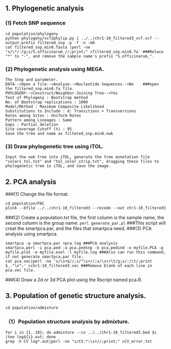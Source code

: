 ## 1. Phylogenetic analysis
### (1) Fetch SNP sequence
```
cd population/phylogeny
python phylogeny/vcf2phylip.py i ../../chr1-10_filtered3_vcf.vcf --output-prefix filtered_snp -p -f -n -m8 
cat filtered_snp.min8.fasta |perl -ne "s/\*/-/g;s/S.officinarum_//;print;" >filtered_snp.min8.fa` ###Relace "*" to "-", and remove the sample name's prefix "S.officinarum_".
```
### (2) Phylogenetic analysis using MEGA.
```
The Step and parameter.
DATA-->Open a file-->Analyze-->Nucleotide Sequences-->No    ###open the filtered_snp.min8.fa file.
PHYLOGENY-->Construct/Neighbor-Joining Tree-->Yes
Test of Phylogeny : Bootstrap method
No. of Bootstrap replications : 1000
Model/Method : Maximum Composite Likelihood
Substitutions to Include : d: Transitions + Transversions
Rates among Sites : Uniform Rates
Pattern among Lineages : Same
Gaps : Partial deletion
Site coverage Cutoff (%) : 95
Save the tree and name as filtered_snp.min8.nwk
```
### (3) Draw phylogenetic tree using iTOL.
`Input the nwk tree into iTOL, generate the tree annotation file "colors_tol.txt" and "tol_color_strip.txt", dragging these files to phylogenetic tree in iTOL, and save the image.`
## 2. PCA analysis
###(1) Change the file format.
```
cd population/PAC
plink --bfile ../../chr1-10_filtered3 --recode --out chr1-10_filtered3
```
###(2) Create a population.txt file, the first column is the sample name, the second column is the group name.
`perl generate_par.pl`  ###This script will creat the smartpca.par, and the files that smartpca need.
###(3) PCA analysis using smartpca.
```
smartpca -p smartpca.par >pca.log ###PCA analysis
smartpca.perl -i pca.ped -a pca.pedsnp -b pca.pedind -o myfile.PCA -p myfile.plot -e myfile.evel -l myfile.log ###Also can run this command, if not generate smartpca.par file.
cat pca.vec|perl -ne 's/\s+$//;s/^\s+//;s/\s+/\t/g;s/:/\t/;print $_."\n";' >chr1-10_filtered3.vec ###Remove blank of each line in pca.vec file.
```
###(4) Draw a 2d or 3d PCA plot using the Rscript named pca.R. 
## 3. Population of genetic structure analysis.
`cd population/admixture`
### （1）Population structure analysis by admixture.
```
for i in {1..10}; do admixture --cv ../../chr1-10_filtered3.bed $i |tee log${i}.out; done
grep -h CV log*.out|perl -ne "s/CV.*:\s+//;print;" >CV_error.txt
```

